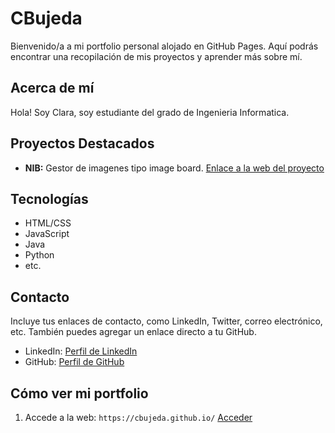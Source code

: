 # CBujeda


Bienvenido/a a mi portfolio personal alojado en GitHub Pages. Aquí podrás encontrar una recopilación de mis proyectos y aprender más sobre mí.

## Acerca de mí

Hola! Soy Clara, soy estudiante del grado de Ingenieria Informatica.

## Proyectos Destacados

- **NIB:** Gestor de imagenes tipo image board. [Enlace a la web del proyecto](https://cbujeda.github.io/pages/proyects/project_showcase/nib/index.htmlUR)

## Tecnologías

- HTML/CSS
- JavaScript
- Java
- Python
- etc.

## Contacto

Incluye tus enlaces de contacto, como LinkedIn, Twitter, correo electrónico, etc. También puedes agregar un enlace directo a tu GitHub.

- LinkedIn: [Perfil de LinkedIn](https://www.linkedin.com/in/clara-bujeda/UR)
- GitHub: [Perfil de GitHub](https://github.com/CBujedaUR)

## Cómo ver mi portfolio

1. Accede a la web: `https://cbujeda.github.io/` [Acceder](https://cbujeda.github.io/)

